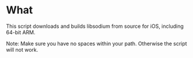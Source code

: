 # What

This script downloads and builds libsodium from source for iOS, including 64-bit ARM.

Note: Make sure you have no spaces within your path. Otherwise the script will not work.
